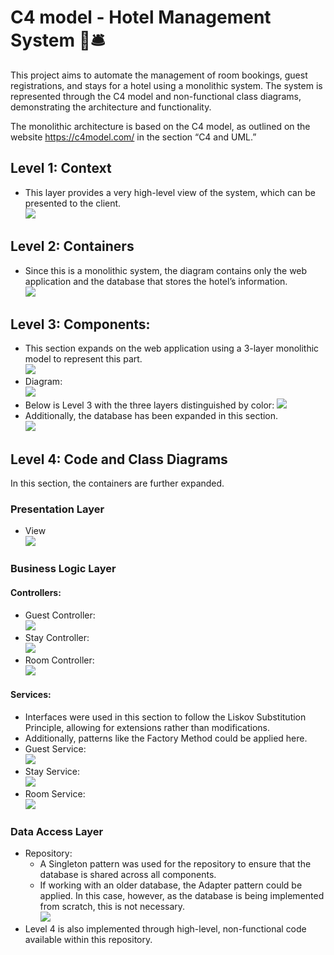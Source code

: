 # C4 model - Hotel Management System 🛌🛎
This project aims to automate the management of room bookings, guest registrations, and stays for a hotel using a monolithic system. The system is represented through the C4 model and non-functional class diagrams, demonstrating the architecture and functionality.

The monolithic architecture is based on the C4 model, as outlined on the website https://c4model.com/ in the section “C4 and UML.”

## Level 1: Context
* This layer provides a very high-level view of the system, which can be presented to the client. 
<br><img src="https://github.com/DussanFreire/SistemaDeHotel/blob/main/Modelo%20c4/Nivel%201.jpg" /><br>
## Level 2: Containers
* Since this is a monolithic system, the diagram contains only the web application and the database that stores the hotel’s information.
<br><img src="https://github.com/DussanFreire/SistemaDeHotel/blob/main/Modelo%20c4/Nivel-2.jpg" /> <br>
## Level 3: Components: 
* This section expands on the web application using a 3-layer monolithic model to represent this part.
<br><img src="https://github.com/DussanFreire/SistemaDeHotel/blob/main/Modelo%20c4/modelo%203%20capas.jpg" /> <br>
* Diagram:
<br> <img src="https://github.com/DussanFreire/SistemaDeHotel/blob/main/Modelo%20c4/Nivel%203.jpg" /> <br>
* Below is Level 3 with the three layers distinguished by color: <img src="https://github.com/DussanFreire/SistemaDeHotel/blob/main/Modelo%20c4/detalle-Nivel%203.jpg" /> <br>
* Additionally, the database has been expanded in this section.
<br><img src="https://github.com/DussanFreire/SistemaDeHotel/blob/main/Modelo%20c4/Modelo%20ER.jpg" /> <br>
## Level 4: Code and Class Diagrams
In this section, the containers are further expanded. 
### Presentation Layer
* View
<br><img src="https://github.com/DussanFreire/SistemaDeHotel/blob/main/Modelo%20c4/Page-12.jpg" /> <br>
### Business Logic Layer
#### Controllers:
* Guest Controller: 
<br><img src="https://github.com/DussanFreire/SistemaDeHotel/blob/main/Modelo%20c4/Page-4.jpg" /> <br>
* Stay Controller: 
<br><img src="https://github.com/DussanFreire/SistemaDeHotel/blob/main/Modelo%20c4/page-6.jpg" /> <br>
* Room Controller:
<br><img src="https://github.com/DussanFreire/SistemaDeHotel/blob/main/Modelo%20c4/Page-5.jpg" /> <br>
#### Services:
 * Interfaces were used in this section to follow the Liskov Substitution Principle, allowing for extensions rather than modifications.
 * Additionally, patterns like the Factory Method could be applied here.
* Guest Service:
<br><img src="https://github.com/DussanFreire/SistemaDeHotel/blob/main/Modelo%20c4/Page-10.jpg" /> <br>
* Stay Service:
<br><img src="https://github.com/DussanFreire/SistemaDeHotel/blob/main/Modelo%20c4/Page-9.jpg" /> <br>
* Room Service:
<br><img src="https://github.com/DussanFreire/SistemaDeHotel/blob/main/Modelo%20c4/Page-10.jpg" /> <br>
### Data Access Layer
* Repository:
  * A Singleton pattern was used for the repository to ensure that the database is shared across all components.
  * If working with an older database, the Adapter pattern could be applied. In this case, however, as the database is being implemented from scratch, this is not necessary.
<br><img src="https://github.com/DussanFreire/SistemaDeHotel/blob/main/Modelo%20c4/page-7.jpg" /> <br>
* Level 4 is also implemented through high-level, non-functional code available within this repository.
